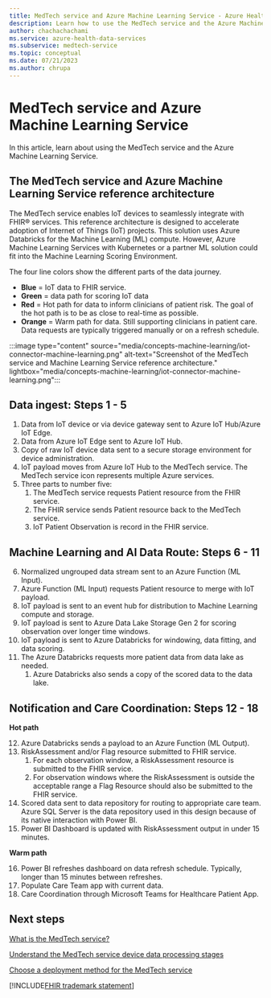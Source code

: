```yaml
---
title: MedTech service and Azure Machine Learning Service - Azure Health Data Services
description: Learn how to use the MedTech service and the Azure Machine Learning Service
author: chachachachami
ms.service: azure-health-data-services
ms.subservice: medtech-service
ms.topic: conceptual
ms.date: 07/21/2023
ms.author: chrupa
---
```


# MedTech service and Azure Machine Learning Service

In this article, learn about using the MedTech service and the Azure Machine Learning Service.

## The MedTech service and Azure Machine Learning Service reference architecture

The MedTech service enables IoT devices to seamlessly integrate with FHIR&reg; services. This reference architecture is designed to accelerate adoption of Internet of Things (IoT) projects. This solution uses Azure Databricks for the Machine Learning (ML) compute. However, Azure Machine Learning Services with Kubernetes or a partner ML solution could fit into the Machine Learning Scoring Environment.

The four line colors show the different parts of the data journey.

- **Blue** = IoT data to FHIR service.
- **Green** = data path for scoring IoT data
- **Red** = Hot path for data to inform clinicians of patient risk. The goal of the hot path is to be as close to real-time as possible.
- **Orange** = Warm path for data. Still supporting clinicians in patient care. Data requests are typically triggered manually or on a refresh schedule.

:::image type="content" source="media/concepts-machine-learning/iot-connector-machine-learning.png" alt-text="Screenshot of the MedTech service and Machine Learning Service reference architecture." lightbox="media/concepts-machine-learning/iot-connector-machine-learning.png":::

## Data ingest: Steps 1 - 5

1. Data from IoT device or via device gateway sent to Azure IoT Hub/Azure IoT Edge.
2. Data from Azure IoT Edge sent to Azure IoT Hub.
3. Copy of raw IoT device data sent to a secure storage environment for device administration.
4. IoT payload moves from Azure IoT Hub to the MedTech service. The MedTech service icon represents multiple Azure services.
5. Three parts to number five: 
   1. The MedTech service requests Patient resource from the FHIR service. 
   2. The FHIR service sends Patient resource back to the MedTech service. 
   3. IoT Patient Observation is record in the FHIR service.

## Machine Learning and AI Data Route: Steps 6 - 11

6. Normalized ungrouped data stream sent to an Azure Function (ML Input).
7. Azure Function (ML Input) requests Patient resource to merge with IoT payload.
8. IoT payload is sent to an event hub for distribution to Machine Learning compute and storage.
9. IoT payload is sent to Azure Data Lake Storage Gen 2 for scoring observation over longer time windows.
10. IoT payload is sent to Azure Databricks for windowing, data fitting, and data scoring.
11. The Azure Databricks requests more patient data from data lake as needed.
    1. Azure Databricks also sends a copy of the scored data to the data lake.

## Notification and Care Coordination: Steps 12 - 18

**Hot path**

12. Azure Databricks sends a payload to an Azure Function (ML Output).
13. RiskAssessment and/or Flag resource submitted to FHIR service. 
    1. For each observation window, a RiskAssessment resource is submitted to the FHIR service. 
    2. For observation windows where the RiskAssessment is outside the acceptable range a Flag Resource should also be submitted to the FHIR service.
14. Scored data sent to data repository for routing to appropriate care team. Azure SQL Server is the data repository used in this design because of its native interaction with Power BI.
15. Power BI Dashboard is updated with RiskAssessment output in under 15 minutes.

**Warm path**

16. Power BI refreshes dashboard on data refresh schedule. Typically, longer than 15 minutes between refreshes.
17. Populate Care Team app with current data.
18. Care Coordination through Microsoft Teams for Healthcare Patient App.

## Next steps
 
[What is the MedTech service?](overview.md)
 
[Understand the MedTech service device data processing stages](overview-of-device-data-processing-stages.md)
 
[Choose a deployment method for the MedTech service](deploy-new-choose.md)
 
[!INCLUDE[FHIR trademark statement](../includes/healthcare-apis-fhir-trademark.md)]
